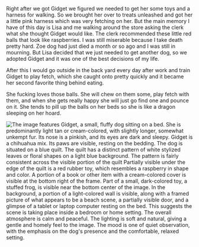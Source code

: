 Right after we got Gidget we figured we needed to get her some toys and a harness for walking. So we brought her over to treats unleashed and got her a little pink harness which was very fetching on her. But the main memory I have of this day is Lisa and me walking around the store asking the clerk what she thought Gidget would like. The clerk recommended these little red balls that look like raspberries. I was still miserable because I take death pretty hard. Zoe dog had just died a month or so ago and I was still in mourning. But Lisa decided that we just needed to get another dog, so we adopted Gidget and it was one of the best decisions of my life. 

After this I would go outside in the back yard every day after work and train Gidget to play fetch, which she caught onto pretty quickly and it became her second favorite thing behind eating. 

She fucking loves those balls. She will chew on them some, play fetch with them, and when she gets really happy she will just go find one and pounce on it. She tends to pill up the balls on her beds so she is like a dragon sleeping on her hoard.

![The image features Gidget, a small, fluffy dog sitting on a bed. She is predominantly light tan or cream-colored, with slightly longer, somewhat unkempt fur. Its nose is a pinkish, and its eyes are dark and sleepy. Gidget is a chihuahua mix. Its paws are visible, resting on the bedding. The dog is situated on a blue quilt. The quilt has a distinct pattern of white stylized leaves or floral shapes on a light blue background. The pattern is fairly consistent across the visible portion of the quilt Partially visible under the edge of the quilt is a red rubber toy, which resembles a raspberry in shape and color. A portion of a book or other item with a cream-colored cover is visible at the bottom right of the frame. Part of a small, dark-colored toy, a stuffed frog, is visible near the bottom center of the image. In the background, a portion of a light-colored wall is visible, along with a framed picture of what appears to be a beach scene, a partially visible door, and a glimpse of a tablet or laptop computer resting on the bed. This suggests the scene is taking place inside a bedroom or home setting. The overall atmosphere is calm and peaceful. The lighting is soft and natural, giving a gentle and homely feel to the image. The mood is one of quiet observation, with the emphasis on the dog's presence and the comfortable, relaxed setting.](https://github.com/Sobieck/memories-of-lisa-rae-mitchell-phd/blob/main/pictures/thomas-anderson-sobieck/2015/20150903_162432.jpg?raw=true")
